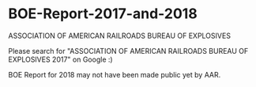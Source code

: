 # BOE-Report-2017-and-2018
ASSOCIATION OF AMERICAN RAILROADS BUREAU OF EXPLOSIVES

Please search for "ASSOCIATION OF AMERICAN RAILROADS BUREAU OF EXPLOSIVES 2017" on Google :)  

BOE Report for 2018 may not have been made public yet by AAR.

